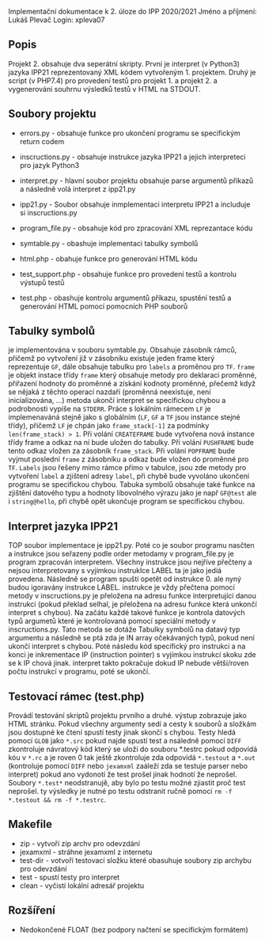 Implementační dokumentace k 2. úloze do IPP 2020/2021
Jméno a příjmení: Lukáš Plevač
Login: xpleva07

## Popis

Projekt 2. obsahuje dva seperátní skripty. První je interpret (v Python3) jazyka IPP21 reprezentovaný XML kódem vytvořeným 1. projektem. Druhý je script (v PHP7.4) pro provedení testů pro projekt 1.  a projekt 2. a vygenerování souhrnu výsledků testů v HTML na STDOUT.

## Soubory projektu

* errors.py - obsahuje funkce pro ukončení programu se specifickým return codem
* inscructions.py - obsahuje instrukce jazyka IPP21 a jejich interpreteci pro jazyk Python3
* interpret.py - hlavní soubor projektu obsahuje parse argumentů příkazů a následně volá interpret z ipp21.py
* ipp21.py - Soubor obsahuje inmplementaci interpretu IPP21 a includuje si inscructions.py
* program_file.py - obsahuje kód pro zpracování XML reprezantace kódu
* symtable.py - obashuje implementaci tabulky symbolů

* html.php - obahuje funkce pro generování HTML kódu
* test_support.php - obsahuje funkce pro provedení testů a kontrolu výstupů testů
* test.php - obashuje kontrolu argumentů příkazu, spustění testů a generování HTML pomocí pomocních PHP souborů

## Tabulky symbolů

je implementována v souboru symtable.py. Obsahuje zásobník rámců, přičemž po vytvoření již v zásobníku existuje jeden frame který reprezentuje `GF`, dále obsahuje tabulku pro `labels` a proměnou pro `TF`. `frame` je objekt instace třídy `frame` který obsahuje metody pro deklaraci proměnné, přiřazení hodnoty do proměnné a získání kodnoty proměnné, přečemž když se nějaká z těchto operací nazdaří (proměnná neexistuje, není inicializována, ...) metoda ukončí interpret se specifickou chybou a podrobnosti vypíše na `STDERR`. Práce s lokálním rámecem `LF` je implemenaváná stejně jako s globálním (`LF`, `GF` a `TF` jsou instance stejné třídy), přičemž `LF` je chpán jako `frame_stack[-1]` za podmínky `len(frame_stack) > 1`.  Při volání `CREATEFRAME` bude vytvořena nová instance třídy frame a odkaz na ní bude uložen do tabulky. Při volání `PUSHFRAME` bude tento odkaz vložen za zásobník  `frame_stack`. Při volání `POPFRAME` bude vyjmut poslední `frame` z zásobníku a odkaz bude vložen do proměnné pro `TF`. `Labels` jsou řešeny mimo rámce přímo v tabulce, jsou zde metody pro vytvoření `label` a zjištení adresy `label`, při chybě bude vyvoláno ukončení programu se specifickou chybou. Tabuka symbolů obsahuje také funkce na zjištění datového typu a hodnoty libovolného výrazu jako je např `GF@test` ale i `string@hello`, při chybě opět ukončuje program se specifickou chybou.

## Interpret jazyka IPP21

TOP soubor implementace je ipp21.py. Poté co je soubor programu nasčten a instrukce jsou seřazeny podle order metodamy v program_file.py  je program zpracován interpretem. Všechny instrukce jsou nejříve přečteny a nejsou interpretovany s vyjímkou instruklce LABEL ta je jako jediá provedena. Následně se program spuští opetět od instrukce 0. ale nyný budou igoravány instrukce LABEL. instrukce je vždy přečtena pomocí metody v inscructions.py je přeložena na adresu funkce interpretující danou instrukci (pokud překlad selhal, je přeložena na adresu funkce která unkončí interpret s chybou). Na začátu každé takové funkce je kontrola datových typů argumetů které je kontrolovaná pomocí speciální metody v inscructions.py. Tato metoda se dotáže Tabulky symbolů na datavý typ argumentu a následně se ptá zda je IN array očekávaných typů, pokud není ukončí interpret s chybou. Poté následu kód specifický pro instrukci a na konci je inkrementace IP (instruction pointer) s vyjímkou instrukcí skoku zde se k IP chová jinak. interpret takto pokračuje dokud IP nebude větší/roven počtu instrukcí v programu, poté se ukončí.

## Testovací rámec (test.php)

Provádí testování skriptů projektu prvního a druhé. výstup zobrazuje jako HTML stránku. Pokud všechny argumenty sedí a cesty k souborů a složkám jsou dostupné ke čtení spustí testy jinak skončí s chybou. Testy hledá pomocí `GLOB` jako `*.src` pokud najde spustí test a nsáledně pomocí `DIFF` zkontroluje návratový kód který se uloží do souboru *.testrc pokud odpovídá kóu v `*.rc` a je roven 0 tak ještě zkontroluje zda odpovídá `*.testout` a `*.out` (kontroluje pomocí `DIFF` nebo `jexamxml` zaáleží zda se testuje parser nebo interpret) pokud ano vydonotí že test prošel jinak hodnotí že neprošel. Soubory `*.test*` neodstranujě, aby bylo po testu možné zjiastit proč test neprošel. ty výsledky je nutné po testu odstranit ručně pomocí `rm -f *.testout && rm -f *.testrc`.

## Makefile

* zip - vytvoří zip archv pro odevzdání
* jexamxml - stráhne jexamxml z internetu
* test-dir - votvoří testovací složku které obasuhuje soubory zip archybu pro odevzdání
* test - spustí testy pro interpret
* clean - vyčistí lokální adresář projektu

## Rozšíření
* Nedokončené FLOAT (bez podpory načtení se specifickým formátem)
